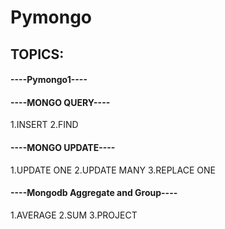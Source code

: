 # Pymongo

## TOPICS:

#### ----Pymongo1----


#### ----MONGO QUERY----
1.INSERT
2.FIND

#### ----MONGO UPDATE----
1.UPDATE ONE
2.UPDATE MANY
3.REPLACE ONE

#### ----Mongodb Aggregate and Group----
1.AVERAGE
2.SUM
3.PROJECT

